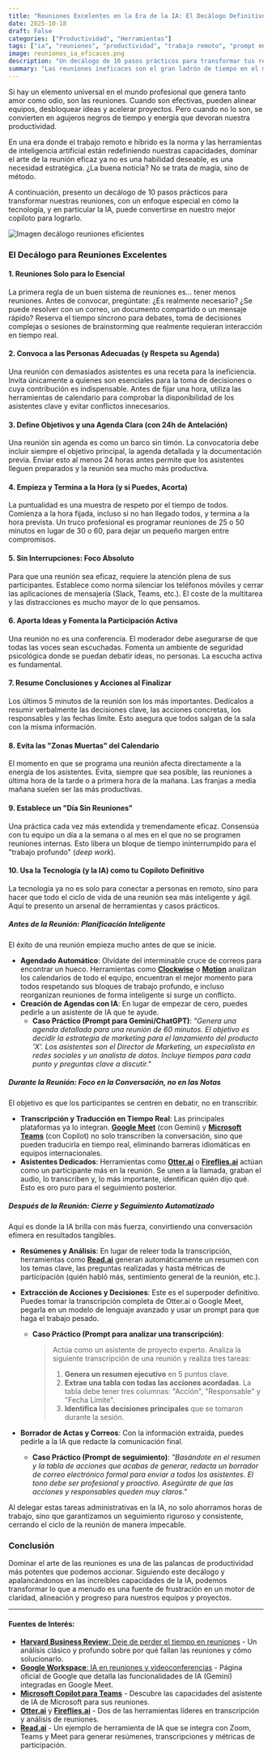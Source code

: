 ```yaml
---
title: "Reuniones Excelentes en la Era de la IA: El Decálogo Definitivo"
date: 2025-10-18
draft: False
categories: ["Productividad", "Herramientas"]
tags: ["ia", "reuniones", "productividad", "trabajo remoto", "prompt engineering", "buenas practicas"]
image: reuniones_ia_eficaces.png
description: "Un decálogo de 10 pasos prácticos para transformar tus reuniones, haciéndolas más cortas, efectivas y ágiles, con un enfoque especial en cómo la IA puede ser tu mejor aliada."
summary: "Las reuniones ineficaces son el gran ladrón de tiempo en el mundo profesional. Te presento un decálogo de 10 reglas para recuperar el control, desde convocar solo a quien importa hasta usar la IA como tu asistente personal para actas, resúmenes y seguimiento de acciones."
---
```


Si hay un elemento universal en el mundo profesional que genera tanto amor como odio, son las reuniones. Cuando son efectivas, pueden alinear equipos, desbloquear ideas y acelerar proyectos. Pero cuando no lo son, se convierten en agujeros negros de tiempo y energía que devoran nuestra productividad.

En una era donde el trabajo remoto e híbrido es la norma y las herramientas de inteligencia artificial están redefiniendo nuestras capacidades, dominar el arte de la reunión eficaz ya no es una habilidad deseable, es una necesidad estratégica. ¿La buena noticia? No se trata de magia, sino de método.

A continuación, presento un decálogo de 10 pasos prácticos para transformar nuestras reuniones, con un enfoque especial en cómo la tecnología, y en particular la IA, puede convertirse en nuestro mejor copiloto para lograrlo.

![Imagen decálogo reuniones eficientes](decalogo.png)

### El Decálogo para Reuniones Excelentes

#### 1. Reuniones Solo para lo Esencial
La primera regla de un buen sistema de reuniones es... tener menos reuniones. Antes de convocar, pregúntate: ¿Es realmente necesario? ¿Se puede resolver con un correo, un documento compartido o un mensaje rápido? Reserva el tiempo síncrono para debates, toma de decisiones complejas o sesiones de brainstorming que realmente requieran interacción en tiempo real.

#### 2. Convoca a las Personas Adecuadas (y Respeta su Agenda)
Una reunión con demasiados asistentes es una receta para la ineficiencia. Invita únicamente a quienes son esenciales para la toma de decisiones o cuya contribución es indispensable. Antes de fijar una hora, utiliza las herramientas de calendario para comprobar la disponibilidad de los asistentes clave y evitar conflictos innecesarios.

#### 3. Define Objetivos y una Agenda Clara (con 24h de Antelación)
Una reunión sin agenda es como un barco sin timón. La convocatoria debe incluir siempre el objetivo principal, la agenda detallada y la documentación previa. Enviar esto al menos 24 horas antes permite que los asistentes lleguen preparados y la reunión sea mucho más productiva.

#### 4. Empieza y Termina a la Hora (y si Puedes, Acorta)
La puntualidad es una muestra de respeto por el tiempo de todos. Comienza a la hora fijada, incluso si no han llegado todos, y termina a la hora prevista. Un truco profesional es programar reuniones de 25 o 50 minutos en lugar de 30 o 60, para dejar un pequeño margen entre compromisos.

#### 5. Sin Interrupciones: Foco Absoluto
Para que una reunión sea eficaz, requiere la atención plena de sus participantes. Establece como norma silenciar los teléfonos móviles y cerrar las aplicaciones de mensajería (Slack, Teams, etc.). El coste de la multitarea y las distracciones es mucho mayor de lo que pensamos.

#### 6. Aporta Ideas y Fomenta la Participación Activa
Una reunión no es una conferencia. El moderador debe asegurarse de que todas las voces sean escuchadas. Fomenta un ambiente de seguridad psicológica donde se puedan debatir ideas, no personas. La escucha activa es fundamental.

#### 7. Resume Conclusiones y Acciones al Finalizar
Los últimos 5 minutos de la reunión son los más importantes. Dedícalos a resumir verbalmente las decisiones clave, las acciones concretas, los responsables y las fechas límite. Esto asegura que todos salgan de la sala con la misma información.

#### 8. Evita las "Zonas Muertas" del Calendario
El momento en que se programa una reunión afecta directamente a la energía de los asistentes. Evita, siempre que sea posible, las reuniones a última hora de la tarde o a primera hora de la mañana. Las franjas a media mañana suelen ser las más productivas.

#### 9. Establece un "Día Sin Reuniones"
Una práctica cada vez más extendida y tremendamente eficaz. Consensúa con tu equipo un día a la semana o al mes en el que no se programen reuniones internas. Esto libera un bloque de tiempo ininterrumpido para el "trabajo profundo" (*deep work*).

#### 10. Usa la Tecnología (y la IA) como tu Copiloto Definitivo
La tecnología ya no es solo para conectar a personas en remoto, sino para hacer que todo el ciclo de vida de una reunión sea más inteligente y ágil. Aquí te presento un arsenal de herramientas y casos prácticos.

##### Antes de la Reunión: Planificación Inteligente

El éxito de una reunión empieza mucho antes de que se inicie.

* **Agendado Automático**: Olvídate del interminable cruce de correos para encontrar un hueco. Herramientas como [**Clockwise**](https://www.getclockwise.com/) o [**Motion**](https://www.usemotion.com/) analizan los calendarios de todo el equipo, encuentran el mejor momento para todos respetando sus bloques de trabajo profundo, e incluso reorganizan reuniones de forma inteligente si surge un conflicto.
* **Creación de Agendas con IA**: En lugar de empezar de cero, puedes pedirle a un asistente de IA que te ayude.
    * **Caso Práctico (Prompt para Gemini/ChatGPT)**: *"Genera una agenda detallada para una reunión de 60 minutos. El objetivo es decidir la estrategia de marketing para el lanzamiento del producto 'X'. Los asistentes son el Director de Marketing, un especialista en redes sociales y un analista de datos. Incluye tiempos para cada punto y preguntas clave a discutir."*

##### Durante la Reunión: Foco en la Conversación, no en las Notas

El objetivo es que los participantes se centren en debatir, no en transcribir.

* **Transcripción y Traducción en Tiempo Real**: Las principales plataformas ya lo integran. [**Google Meet**](https://workspace.google.com/intl/es/resources/ai-for-meetings/) (con Gemini) y [**Microsoft Teams**](https://www.microsoft.com/es-es/microsoft-teams/copilot-for-microsoft-365) (con Copilot) no solo transcriben la conversación, sino que pueden traducirla en tiempo real, eliminando barreras idiomáticas en equipos internacionales.
* **Asistentes Dedicados**: Herramientas como [**Otter.ai**](https://otter.ai/) o [**Fireflies.ai**](https://fireflies.ai/) actúan como un participante más en la reunión. Se unen a la llamada, graban el audio, lo transcriben y, lo más importante, identifican quién dijo qué. Esto es oro puro para el seguimiento posterior.

##### Después de la Reunión: Cierre y Seguimiento Automatizado

Aquí es donde la IA brilla con más fuerza, convirtiendo una conversación efímera en resultados tangibles.

* **Resúmenes y Análisis**: En lugar de releer toda la transcripción, herramientas como [**Read.ai**](https://www.read.ai/) generan automáticamente un resumen con los temas clave, las preguntas realizadas y hasta métricas de participación (quién habló más, sentimiento general de la reunión, etc.).
* **Extracción de Acciones y Decisiones**: Este es el superpoder definitivo. Puedes tomar la transcripción completa de Otter.ai o Google Meet, pegarla en un modelo de lenguaje avanzado y usar un prompt para que haga el trabajo pesado.
    * **Caso Práctico (Prompt para analizar una transcripción)**:
        > Actúa como un asistente de proyecto experto. Analiza la siguiente transcripción de una reunión y realiza tres tareas:
        > 1.  **Genera un resumen ejecutivo** en 5 puntos clave.
        > 2.  **Extrae una tabla con todas las acciones acordadas**. La tabla debe tener tres columnas: "Acción", "Responsable" y "Fecha Límite".
        > 3.  **Identifica las decisiones principales** que se tomaron durante la sesión.

* **Borrador de Actas y Correos**: Con la información extraída, puedes pedirle a la IA que redacte la comunicación final.
    * **Caso Práctico (Prompt de seguimiento)**: *"Basándote en el resumen y la tabla de acciones que acabas de generar, redacta un borrador de correo electrónico formal para enviar a todos los asistentes. El tono debe ser profesional y proactivo. Asegúrate de que las acciones y responsables queden muy claros."*

Al delegar estas tareas administrativas en la IA, no solo ahorramos horas de trabajo, sino que garantizamos un seguimiento riguroso y consistente, cerrando el ciclo de la reunión de manera impecable.

### Conclusión

Dominar el arte de las reuniones es una de las palancas de productividad más potentes que podemos accionar. Siguiendo este decálogo y apalancándonos en las increíbles capacidades de la IA, podemos transformar lo que a menudo es una fuente de frustración en un motor de claridad, alineación y progreso para nuestros equipos y proyectos.

---

#### Fuentes de Interés:
* [**Harvard Business Review**: Deje de perder el tiempo en reuniones](https://hbr.es/liderazgo/888/deje-de-perder-el-tiempo-en-reuniones) - Un análisis clásico y profundo sobre por qué fallan las reuniones y cómo solucionarlo.
* [**Google Workspace**: IA en reuniones y videoconferencias](https://workspace.google.com/intl/es/resources/ai-for-meetings/) - Página oficial de Google que detalla las funcionalidades de IA (Gemini) integradas en Google Meet.
* [**Microsoft Copilot para Teams**](https://www.microsoft.com/es-es/microsoft-teams/copilot-for-microsoft-365) - Descubre las capacidades del asistente de IA de Microsoft para sus reuniones.
* [**Otter.ai**](https://otter.ai/) y [**Fireflies.ai**](https://fireflies.ai/) - Dos de las herramientas líderes en transcripción y análisis de reuniones.
* [**Read.ai**](https://www.read.ai/es) - Un ejemplo de herramienta de IA que se integra con Zoom, Teams y Meet para generar resúmenes, transcripciones y métricas de participación.